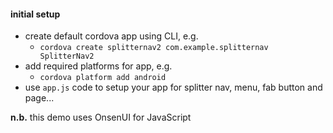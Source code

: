 
#### initial setup
* create default cordova app using CLI, e.g.
  * `cordova create splitternav2 com.example.splitternav SplitterNav2`
* add required platforms for app, e.g.
  * `cordova platform add android`
* use `app.js` code to setup your app for splitter nav, menu, fab button and page...

**n.b.** this demo uses OnsenUI for JavaScript
